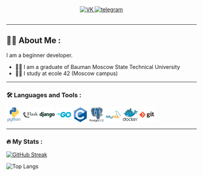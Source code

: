 <div align="center">
    <div id="badges">
        <a href="https://vk.com/vt_bz">
            <img src="https://img.shields.io/badge/-vk-blue?logo=vk" alt="VK"/>
        </a>
        <a href="https://t.me/VITca64rus">
            <img src="https://img.shields.io/badge/-telegram-blue?logo=telegram" alt="telegram"/>
        </a>
    </div>
    <img src="https://komarev.com/ghpvc/?username=VITca64rus&style=flat-square&color=blue" alt=""/>
</div>

---
## :man_technologist: About Me :
I am a beginner developer. 
- :man_student: I am a graduate of Bauman Moscow State Technical University
- :man_student: I study at ecole 42 (Moscow campus)
---
### :hammer_and_wrench: Languages and Tools :
<div>
    <img src="https://github.com/devicons/devicon/blob/master/icons/python/python-original-wordmark.svg" alt="Python" width="40" height="40"/>
    <img src="https://github.com/devicons/devicon/blob/master/icons/flask/flask-original-wordmark.svg" alt="Flask" width="40" height="40"/>
    <img src="https://github.com/devicons/devicon/blob/master/icons/django/django-plain-wordmark.svg" alt="Django" width="40" height="40"/>
    <img src="https://github.com/devicons/devicon/blob/master/icons/go/go-original-wordmark.svg" alt="Go" width="40" height="40"/>
    <img src="https://github.com/devicons/devicon/blob/master/icons/c/c-original.svg" alt="C" width="40" height="40"/>
    <img src="https://github.com/devicons/devicon/blob/master/icons/postgresql/postgresql-original-wordmark.svg" alt="PostgreSQL" width="40" height="40"/>
    <img src="https://github.com/devicons/devicon/blob/master/icons/mysql/mysql-original-wordmark.svg" alt="MySQL" width="40" height="40"/>
    <img src="https://github.com/devicons/devicon/blob/master/icons/docker/docker-original-wordmark.svg" alt="Docker" width="40" height="40"/>
    <img src="https://github.com/devicons/devicon/blob/master/icons/git/git-original-wordmark.svg" alt="Git" width="40" height="40"/>
</div>

---
### :fire: My Stats :
[![GitHub Streak](http://github-readme-streak-stats.herokuapp.com?user=VITca64rus&theme=dark&background=000000)](https://git.io/streak-stats)

![Top Langs](https://github-readme-stats.vercel.app/api/top-langs/?username=VITca64rus&layout=compact&theme=vision-friendly-dark)